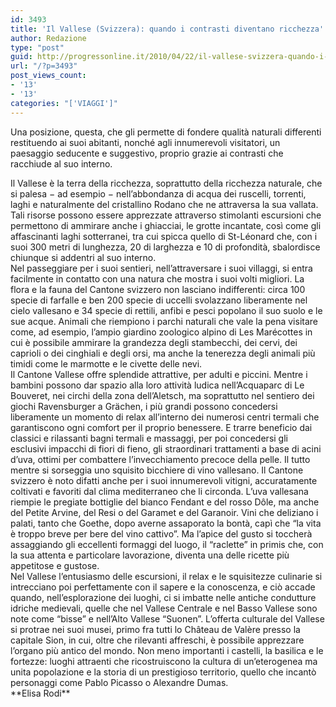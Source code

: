 ```yaml
---
id: 3493
title: 'Il Vallese (Svizzera): quando i contrasti diventano ricchezza'
author: Redazione
type: "post"
guid: http://progressonline.it/2010/04/22/il-vallese-svizzera-quando-i-contrasti-diventano-ricchezza/
url: "/?p=3493"
post_views_count:
- '13'
- '13'
categories: "['VIAGGI']"
---
```


Una posizione, questa, che gli permette di fondere qualità naturali differenti restituendo ai suoi abitanti, nonché agli innumerevoli visitatori, un paesaggio seducente e suggestivo, proprio grazie ai contrasti che racchiude al suo interno.

<div>Il Vallese è la terra della ricchezza, soprattutto della ricchezza naturale, che si palesa − ad esempio − nell’abbondanza di acqua dei ruscelli, torrenti, laghi e naturalmente del cristallino Rodano che ne attraversa la sua vallata. Tali risorse possono essere apprezzate attraverso stimolanti escursioni che permettono di ammirare anche i ghiacciai, le grotte incantate, così come gli affascinanti laghi sotterranei, tra cui spicca quello di St-Léonard che, con i suoi 300 metri di lunghezza, 20 di larghezza e 10 di profondità, sbalordisce chiunque si addentri al suo interno.</div><div>Nel passeggiare per i suoi sentieri, nell’attraversare i suoi villaggi, si entra facilmente in contatto con una natura che mostra i suoi volti migliori. La flora e la fauna del Cantone svizzero non lasciano indifferenti: circa 100 specie di farfalle e ben 200 specie di uccelli svolazzano liberamente nel cielo vallesano e 34 specie di rettili, anfibi e pesci popolano il suo suolo e le sue acque. Animali che riempiono i parchi naturali che vale la pena visitare come, ad esempio, l’ampio giardino zoologico alpino di Les Marécottes in cui è possibile ammirare la grandezza degli <span>stambecchi, dei cervi, dei caprioli o dei cinghiali e degli orsi, ma anche la tenerezza degli animali più timidi come le marmotte e le civette delle nevi.</span></div><div>Il Cantone Vallese offre splendide attrattive, per adulti e piccini. Mentre i bambini possono dar spazio alla loro attività ludica nell’Acquaparc di Le Bouveret, nei circhi della zona dell’Aletsch, ma soprattutto nel sentiero dei giochi Ravensburger a Grächen, i più grandi possono concedersi liberamente un momento di relax all’interno dei numerosi centri termali che garantiscono ogni comfort per il proprio benessere. E trarre beneficio dai classici e rilassanti bagni termali e massaggi, per poi concedersi gli esclusivi impacchi di fiori di fieno, gli straordinari trattamenti a base di acini d’uva, ottimi per combattere l’invecchiamento precoce della pelle. Il tutto mentre si sorseggia uno squisito bicchiere di vino vallesano. Il Cantone svizzero è noto difatti anche per i suoi innumerevoli vitigni, accuratamente coltivati e favoriti dal clima mediterraneo che li circonda. L’uva vallesana riempie le pregiate bottiglie del bianco Fendant e del rosso Dôle, ma anche del Petite Arvine, del Resi o del Garamet e del Garanoir. Vini che deliziano i palati, tanto che Goethe, dopo averne assaporato la bontà, capì che “la vita è troppo breve per bere del vino cattivo”. Ma l’apice del gusto si toccherà assaggiando gli eccellenti formaggi del luogo, il “raclette” in primis che, con la sua attenta e particolare lavorazione, diventa una delle ricette più appetitose e gustose.</div><div>Nel Vallese l’entusiasmo delle escursioni, il relax e le squisitezze culinarie si intrecciano poi perfettamente con il sapere e la conoscenza, e ciò accade quando, nell’esplorazione dei luoghi, ci si imbatte nelle antiche condutture idriche medievali, quelle che nel Vallese Centrale e nel Basso Vallese sono note come “bisse” e nell’Alto Vallese “Suonen”. L’offerta culturale del Vallese si protrae nei suoi musei, primo fra tutti lo Château de Valère presso la capitale Sion, in cui, oltre che rilevanti affreschi, è possibile apprezzare l’organo più antico del mondo. Non meno importanti i castelli, la basilica e le fortezze: luoghi attraenti che ricostruiscono la cultura di un’eterogenea ma unita popolazione e la storia di un prestigioso territorio, quello che incantò personaggi come Pablo Picasso o Alexandre Dumas.</div><div> </div><div> </div><div>**Elisa Rodi**</div>